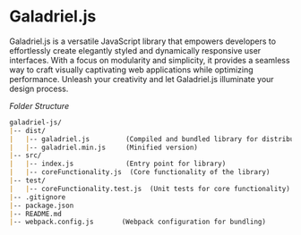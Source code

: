 # Galadriel.js

Galadriel.js is a versatile JavaScript library that empowers developers to effortlessly create elegantly styled and dynamically responsive user interfaces. With a focus on modularity and simplicity, it provides a seamless way to craft visually captivating web applications while optimizing performance. Unleash your creativity and let Galadriel.js illuminate your design process.


*Folder Structure*

```markdown
galadriel-js/
|-- dist/
|   |-- galadriel.js         (Compiled and bundled library for distribution)
|   |-- galadriel.min.js     (Minified version)
|-- src/
|   |-- index.js             (Entry point for library)
|   |-- coreFunctionality.js  (Core functionality of the library)
|-- test/
|   |-- coreFunctionality.test.js  (Unit tests for core functionality)
|-- .gitignore
|-- package.json
|-- README.md
|-- webpack.config.js       (Webpack configuration for bundling)
```
```
```

